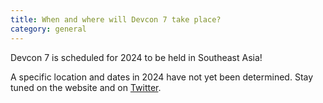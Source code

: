 ```yaml
---
title: When and where will Devcon 7 take place?
category: general
---
```

Devcon 7 is scheduled for 2024 to be held in Southeast Asia!

A specific location and dates in 2024 have not yet been determined. Stay tuned on the website and on [Twitter](twitter.com/efdevcon).